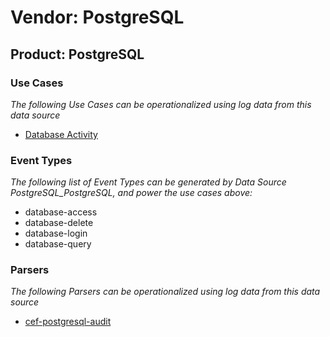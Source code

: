 Vendor: PostgreSQL
==================
Product: PostgreSQL
-------------------

### Use Cases

_The following Use Cases can be operationalized using log data from this data source_

* [Database Activity](usecase_database_activity.md)


### Event Types

_The following list of Event Types can be generated by Data Source PostgreSQL_PostgreSQL, and power the use cases above:_

- database-access
- database-delete
- database-login
- database-query


### Parsers

_The following Parsers can be operationalized using log data from this data source_

* [cef-postgresql-audit](parserContent_cef-postgresql-audit.md)
